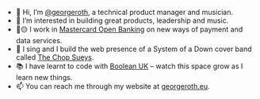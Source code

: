 - 👋 Hi, I’m <a href="https://github.com/georgeroth">@georgeroth</a>, a technical product manager and musician.
- 👀 I’m interested in building great products, leadership and music.
- 🔴🟡 I work in <a href="https://mastercard.com" target="_blank">Mastercard Open Banking</a> on new ways of payment and data services.
- 🎤 I sing and I build the web presence of a System of a Down cover band called <a href="https://thechopsueys.com/" target="_blank">The Chop Sueys</a>.
- 📚 I have learnt to code with <a href="https://boolean.co.uk">Boolean UK</a> – watch this space grow as I learn new things.
- 📫 You can reach me through my website at <a href="https://georgeroth.eu" target="_blank">georgeroth.eu</a>.
